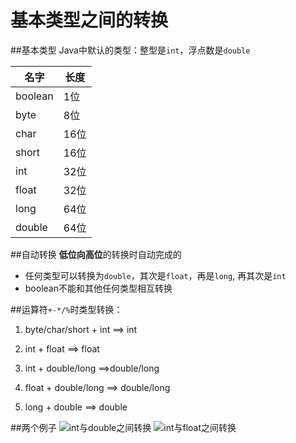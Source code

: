 # 基本类型之间的转换
##基本类型
Java中默认的类型：整型是`int`，浮点数是`double`

|名字|长度|
|--|--|
|boolean|1位|
|byte|8位|
|char|16位|
|short|16位|
|int|32位|
|float|32位|
|long|64位|
|double|64位|

##自动转换
**低位向高位**的转换时自动完成的
- 任何类型可以转换为`double`，其次是`float`，再是`long`, 再其次是`int`
- boolean不能和其他任何类型相互转换

##运算符`+-*/%`时类型转换：
1. byte/char/short + int ==> int

2. int + float ==> float

3. int + double/long ==>double/long

4. float + double/long ==> double/long

5. long + double ==> double

##两个例子
![int与double之间转换](http://askingwindy-gitcafe.qiniudn.com/1.png)
![int与float之间转换](http://askingwindy-gitcafe.qiniudn.com/2.png)
